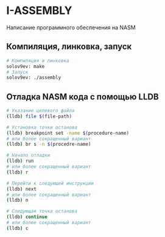 # I-ASSEMBLY
Написание программного обеспечения на NASM

## Компиляция, линковка, запуск
```bash
# Компиляция и линковка
solov9ev: make
# Запуск
solov9ev: ./assembly
```

## Отладка NASM кода с помощью LLDB
```bash
# Указание целевого файла
(lldb) file $(file-path)

# Установка точки останова
(lldb) breakpoint set -name $(procedure-name)
# или более сокращенный вариант
(lldb) br s -n $(procedre-name)

# Начало отладки
(lldb) run
# или более сокращенный вариант
(lldb) r

# Перейти к следующей инструкции
(lldb) next
# или более сокращенный вариант
(lldb) n

# Следующая точка останова
(lldb) continue
# или более сокращенный вариант
(lldb) c

```